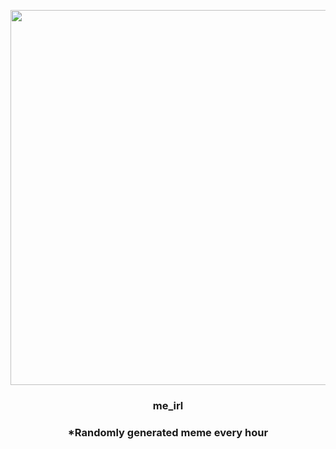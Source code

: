 <p align="center">
        <img src="https://i.redd.it/dcr3edalp2l91.jpg" width="600" height="600">
        </p>
        <h3 align="center">me_irl</h3>
        <h3 align="center">*Randomly generated meme every hour</h3>
    